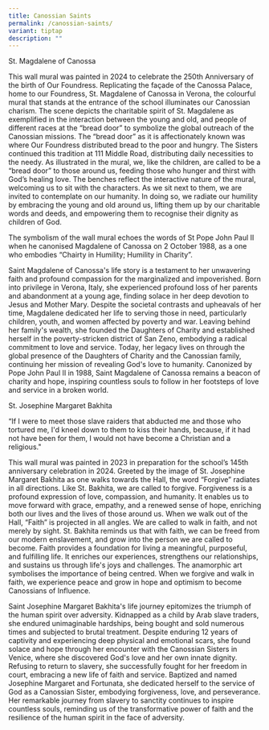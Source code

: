 ```yaml
---
title: Canossian Saints
permalink: /canossian-saints/
variant: tiptap
description: ""
---
```

<p>St. Magdalene of Canossa</p>
<p>This wall mural was painted in 2024 to celebrate the 250th Anniversary
of the birth of Our Foundress. Replicating the façade of the Canossa Palace,
home to our Foundress, St. Magdalene of Canossa in Verona, the colourful
mural that stands at the entrance of the school illuminates our Canossian
charism. The scene depicts the charitable spirit of St. Magdalene as exemplified
in the interaction between the young and old, and people of different races
at the “bread door” to symbolize the global outreach of the Canossian missions.
The “bread door” as it is affectionately known was where Our Foundress
distributed bread to the poor and hungry. The Sisters continued this tradition
at 111 Middle Road, distributing daily necessities to the needy. As illustrated
in the mural, we, like the children, are called to be a “bread door” to
those around us, feeding those who hunger and thirst with God’s healing
love. The benches reflect the interactive nature of the mural, welcoming
us to sit with the characters. As we sit next to them, we are invited to
contemplate on our humanity. In doing so, we radiate our humility by embracing
the young and old around us, lifting them up by our charitable words and
deeds, and empowering them to recognise their dignity as children of God.</p>
<p>The symbolism of the wall mural echoes the words of St Pope John Paul
II when he canonised Magdalene of Canossa on 2 October 1988, as a one who
embodies “Chairty in Humility; Humility in Charity”.</p>
<p></p>
<p>Saint Magdalene of Canossa's life story is a testament to her unwavering
faith and profound compassion for the marginalized and impoverished. Born
into privilege in Verona, Italy, she experienced profound loss of her parents
and abandonment at a young age, finding solace in her deep devotion to
Jesus and Mother Mary. Despite the societal contrasts and upheavals of
her time, Magdalene dedicated her life to serving those in need, particularly
children, youth, and women affected by poverty and war. Leaving behind
her family's wealth, she founded the Daughters of Charity and established
herself in the poverty-stricken district of San Zeno, embodying a radical
commitment to love and service. Today, her legacy lives on through the
global presence of the Daughters of Charity and the Canossian family, continuing
her mission of revealing God's love to humanity. Canonized by Pope John
Paul II in 1988, Saint Magdalene of Canossa remains a beacon of charity
and hope, inspiring countless souls to follow in her footsteps of love
and service in a broken world.</p>
<p></p>
<p></p>
<p>St. Josephine Margaret Bakhita</p>
<p></p>
<p>“If I were to meet those slave raiders that abducted me and those who
tortured me, I'd kneel down to them to kiss their hands, because, if it
had not have been for them, I would not have become a Christian and a religious."</p>
<p></p>
<p>This wall mural was painted in 2023 in preparation for the school’s 145th
anniversary celebration in 2024. Greeted by the image of St. Josephine
Margaret Bakhita as one walks towards the Hall, the word “Forgive” radiates
in all directions. Like St. Bakhita, we are called to forgive. Forgiveness
is a profound expression of love, compassion, and humanity. It enables
us to move forward with grace, empathy, and a renewed sense of hope, enriching
both our lives and the lives of those around us. When we walk out of the
Hall, “Faith” is projected in all angles. We are called to walk in faith,
and not merely by sight. St. Bakhita reminds us that with faith, we can
be freed from our modern enslavement, and grow into the person we are called
to become. Faith provides a foundation for living a meaningful, purposeful,
and fulfilling life. It enriches our experiences, strengthens our relationships,
and sustains us through life's joys and challenges. The anamorphic art
symbolises the importance of being centred. When we forgive and walk in
faith, we experience peace and grow in hope and optimism to become Canossians
of Influence.</p>
<p></p>
<p>Saint Josephine Margaret Bakhita's life journey epitomizes the triumph
of the human spirit over adversity. Kidnapped as a child by Arab slave
traders, she endured unimaginable hardships, being bought and sold numerous
times and subjected to brutal treatment. Despite enduring 12 years of captivity
and experiencing deep physical and emotional scars, she found solace and
hope through her encounter with the Canossian Sisters in Venice, where
she discovered God's love and her own innate dignity. Refusing to return
to slavery, she successfully fought for her freedom in court, embracing
a new life of faith and service. Baptized and named Josephine Margaret
and Fortunata, she dedicated herself to the service of God as a Canossian
Sister, embodying forgiveness, love, and perseverance. Her remarkable journey
from slavery to sanctity continues to inspire countless souls, reminding
us of the transformative power of faith and the resilience of the human
spirit in the face of adversity.</p>